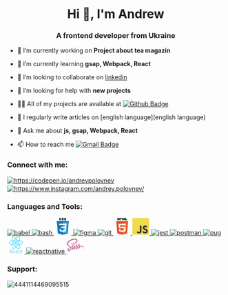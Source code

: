 <h1 align="center">Hi 👋, I'm Andrew</h1>
<h3 align="center">A frontend developer from Ukraine</h3>

- 🔭 I’m currently working on **Project about tea magazin**

- 🌱 I’m currently learning **gsap, Webpack, React**

- 👯 I’m looking to collaborate on [linkedin](https://www.linkedin.com/in/andrew-polovnev-543019224/)

- 🤝 I’m looking for help with **new projects**

- 👨‍💻 All of my projects are available at <a href="https://www.github.com/HITAND/"><img src="https://img.shields.io/badge/-HITAND-grey?style=flat&amp;logo=github&amp;logoColor=white&amp;link=https://github.com/HITAND/" alt="Github Badge" data-canonical-src="https://img.shields.io/badge/-HITAND-grey?style=flat&amp;logo=github&amp;logoColor=white&amp;link=https://github.com/HITAND/" style="max-width: 100%;"></a>
<!-- - [https://github.com/HITAND](https://github.com/HITAND) -->

- 📝 I regularly write articles on [english language](english language)

- 💬 Ask me about **js, gsap, Webpack, React**

- 📫 How to reach me <a href="mailto:polishball.pl12@gmail.com"><img src="https://img.shields.io/badge/-polishball.pl12@gmail.com-c14438?style=flat&amp;logo=Gmail&amp;logoColor=white&amp;link=mailto:polishball.pl12@gmail.com" alt="Gmail Badge" data-canonical-src="https://img.shields.io/badge/-polishball.pl12@gmail.com-c14438?style=flat&amp;logo=Gmail&amp;logoColor=white&amp;link=mailto:polishball.pl12@gmail.com" style="max-width: 100%;"></a>

<h3 align="left">Connect with me:</h3>
<p align="left">
<a href="https://codepen.io/https://codepen.io/andreypolovnev" target="blank"><img align="center" src="https://raw.githubusercontent.com/rahuldkjain/github-profile-readme-generator/master/src/images/icons/Social/codepen.svg" alt="https://codepen.io/andreypolovnev" height="30" width="40" /></a>
<a href="https://instagram.com/https://www.instagram.com/andrey.polovnev/" target="blank"><img align="center" src="https://raw.githubusercontent.com/rahuldkjain/github-profile-readme-generator/master/src/images/icons/Social/instagram.svg" alt="https://www.instagram.com/andrey.polovnev/" height="30" width="40" /></a>
</p>

<h3 align="left">Languages and Tools:</h3>
<p align="left"> <a href="https://babeljs.io/" target="_blank" rel="noreferrer"> <img src="https://www.vectorlogo.zone/logos/babeljs/babeljs-icon.svg" alt="babel" width="40" height="40"/> </a> <a href="https://www.gnu.org/software/bash/" target="_blank" rel="noreferrer"> <img src="https://www.vectorlogo.zone/logos/gnu_bash/gnu_bash-icon.svg" alt="bash" width="40" height="40"/> </a> <a href="https://www.w3schools.com/css/" target="_blank" rel="noreferrer"> <img src="https://raw.githubusercontent.com/devicons/devicon/master/icons/css3/css3-original-wordmark.svg" alt="css3" width="40" height="40"/> </a> <a href="https://www.figma.com/" target="_blank" rel="noreferrer"> <img src="https://www.vectorlogo.zone/logos/figma/figma-icon.svg" alt="figma" width="40" height="40"/> </a> <a href="https://git-scm.com/" target="_blank" rel="noreferrer"> <img src="https://www.vectorlogo.zone/logos/git-scm/git-scm-icon.svg" alt="git" width="40" height="40"/> </a> <a href="https://www.w3.org/html/" target="_blank" rel="noreferrer"> <img src="https://raw.githubusercontent.com/devicons/devicon/master/icons/html5/html5-original-wordmark.svg" alt="html5" width="40" height="40"/> </a> <a href="https://developer.mozilla.org/en-US/docs/Web/JavaScript" target="_blank" rel="noreferrer"> <img src="https://raw.githubusercontent.com/devicons/devicon/master/icons/javascript/javascript-original.svg" alt="javascript" width="40" height="40"/> </a> <a href="https://jestjs.io" target="_blank" rel="noreferrer"> <img src="https://www.vectorlogo.zone/logos/jestjsio/jestjsio-icon.svg" alt="jest" width="40" height="40"/> </a> <a href="https://postman.com" target="_blank" rel="noreferrer"> <img src="https://www.vectorlogo.zone/logos/getpostman/getpostman-icon.svg" alt="postman" width="40" height="40"/> </a> <a href="https://pugjs.org" target="_blank" rel="noreferrer"> <img src="https://cdn.worldvectorlogo.com/logos/pug.svg" alt="pug" width="40" height="40"/> </a> <a href="https://reactjs.org/" target="_blank" rel="noreferrer"> <img src="https://raw.githubusercontent.com/devicons/devicon/master/icons/react/react-original-wordmark.svg" alt="react" width="40" height="40"/> </a> <a href="https://reactnative.dev/" target="_blank" rel="noreferrer"> <img src="https://reactnative.dev/img/header_logo.svg" alt="reactnative" width="40" height="40"/> </a> <a href="https://sass-lang.com" target="_blank" rel="noreferrer"> <img src="https://raw.githubusercontent.com/devicons/devicon/master/icons/sass/sass-original.svg" alt="sass" width="40" height="40"/> </a> </p>

<h3 align="left">Support:</h3>
<p><a href="https://www.buymeacoffee.com/polishballf"> <img align="left" src="https://cdn.buymeacoffee.com/buttons/v2/default-yellow.png" height="50" width="210" alt="4441114469095515" /></a></p><br><br>
